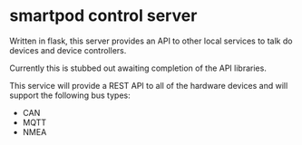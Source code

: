 # smartpod control server

Written in flask, this server provides an API to other local services to talk do devices and device controllers.

Currently this is stubbed out awaiting completion of the API libraries.

This service will provide a REST API to all of the hardware devices
and will support the following bus types:

* CAN
* MQTT
* NMEA


